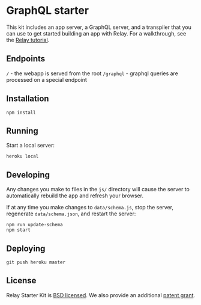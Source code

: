 # GraphQL starter

This kit includes an app server, a GraphQL server, and a transpiler that you can use to get started building an app with Relay. For a walkthrough, see the [Relay tutorial](https://facebook.github.io/relay/docs/tutorial.html).

## Endpoints

`/` - the webapp is served from the root
`/graphql` - graphql queries are processed on a special endpoint

## Installation

```
npm install
```

## Running

Start a local server:

```
heroku local
```

## Developing

Any changes you make to files in the `js/` directory will cause the server to
automatically rebuild the app and refresh your browser.

If at any time you make changes to `data/schema.js`, stop the server,
regenerate `data/schema.json`, and restart the server:

```
npm run update-schema
npm start
```

## Deploying

```
git push heroku master
```

## License

Relay Starter Kit is [BSD licensed](./LICENSE). We also provide an additional [patent grant](./PATENTS).
